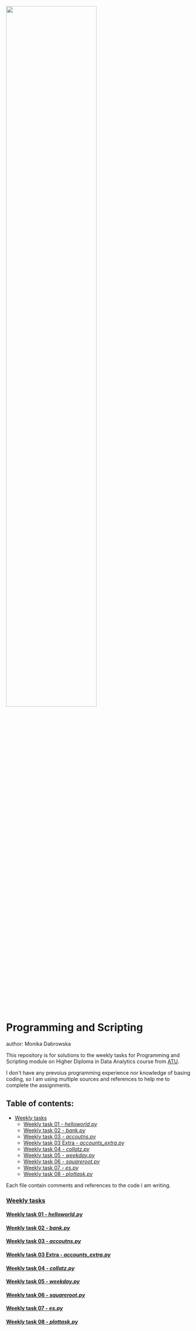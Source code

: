<img src="https://www.atu.ie/sites/default/files/styles/traditional_television/public/2022-03/BRAND-GUIDELINES-600X450-1.png?h=b48714fe&itok=3RcXpzuD" width=70% height=70%>

# Programming and Scripting

author: Monika Dabrowska

This repository is for solutions to the weekly tasks for Programming and Scripting module on Higher Diploma in Data Analytics course from [ATU](https://www.atu.ie/).

I don't have any prevoius programming experience nor knowledge of basing coding, so I am using multiple sources and references to help me to complete the assignments. 



## Table of contents:
* [Weekly tasks](#weekly-tasks)
    * [Weekly task 01 - *helloworld.py*](#weekly-task-01---helloworldpy)
    * [Weekly task 02 - *bank.py*](#weekly-task-02---bankpy)
    * [Weekly task 03 - *accoutns.py*](#weekly-task-03---accoutnspy)
    * [Weekly task 03 Extra - *accounts_extra.py*](#weekly-task-03-extra---accounts_extrapy)
    * [Weekly task 04 - *collatz.py*](#weekly-task-04---collatzpy)
    * [Weekly task 05 - *weekday.py*](#weekly-task-05---weekdaypy)
    * [Weekly task 06 - *squareroot.py*](#weekly-task-06---squarerootpy)
    * [Weekly task 07 - *es.py*](#weekly-task-07---espy)
    * [Weekly task 08 - *plottask.py*](#weekly-task-08---plottaskpy)


Each file contain comments and references to the code I am writing. 

### [Weekly tasks](https://github.com/mondbr/pands-weekly-tasks)

#### [Weekly task 01 - *helloworld.py*](https://github.com/mondbr/pands-weekly-tasks/blob/main/helloworld.py)

#### [Weekly task 02 - *bank.py*](https://github.com/mondbr/pands-weekly-tasks/blob/main/bank.py)

#### [Weekly task 03 - *accoutns.py*](https://github.com/mondbr/pands-weekly-tasks/blob/main/accounts.py)

#### [Weekly task 03 Extra - *accounts_extra.py*](https://github.com/mondbr/pands-weekly-tasks/blob/main/accounts_extra.py)

#### [Weekly task 04 - *collatz.py*](https://github.com/mondbr/pands-weekly-tasks/blob/main/collatz.py)

#### [Weekly task 05 - *weekday.py*](https://github.com/mondbr/pands-weekly-tasks/blob/main/weekday.py)

#### [Weekly task 06 - *squareroot.py*](https://github.com/mondbr/pands-weekly-tasks/blob/main/squareroot.py)


#### [Weekly task 07 - *es.py*](https://github.com/mondbr/pands-weekly-tasks/blob/main/es.py)

#### [Weekly task 08 - *plottask.py*](https://github.com/mondbr/pands-weekly-tasks/blob/main/plottask.py)









